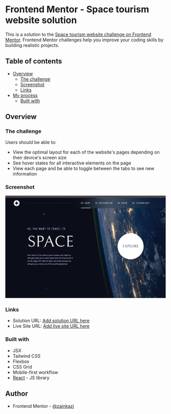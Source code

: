 # Frontend Mentor - Space tourism website solution

This is a solution to the [Space tourism website challenge on Frontend Mentor](https://www.frontendmentor.io/challenges/space-tourism-multipage-website-gRWj1URZ3). Frontend Mentor challenges help you improve your coding skills by building realistic projects.

## Table of contents

- [Overview](#overview)
  - [The challenge](#the-challenge)
  - [Screenshot](#screenshot)
  - [Links](#links)
- [My process](#my-process)
  - [Built with](#built-with)

## Overview

### The challenge

Users should be able to:

- View the optimal layout for each of the website's pages depending on their device's screen size
- See hover states for all interactive elements on the page
- View each page and be able to toggle between the tabs to see new information

### Screenshot

![](./screenshot.png)

### Links

- Solution URL: [Add solution URL here](https://github.com/zainkazi/space-tourism-website-react)
- Live Site URL: [Add live site URL here](https://space-tourism-zainkazi.vercel.app)

### Built with

- JSX
- Tailwind CSS
- Flexbox
- CSS Grid
- Mobile-first workflow
- [React](https://reactjs.org/) - JS library

## Author

- Frontend Mentor - [@zainkazi](https://www.frontendmentor.io/profile/zainkazi)
